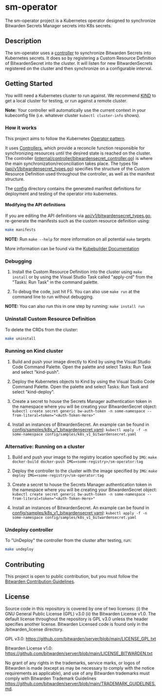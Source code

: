 # sm-operator

The sm-operator project is a Kubernetes operator designed to synchronize Bitwarden Secrets Manager secrets into K8s secrets.

## Description

The sm-operator uses a [controller](internal/controller/bitwardensecret_controller.go) to synchronize Bitwarden Secrets into Kubernetes secrets.  It does so by registering a Custom Resource Definition of BitwardenSecret into the cluster.  It will listen for new BitwardenSecrets registered on the cluster and then synchronize on a configurable interval.

## Getting Started

You willll need a Kubernetes cluster to run against. We recommend [KIND](https://sigs.k8s.io/kind) to get a local cluster for testing, or run against a remote cluster.

**Note:** Your controller will automatically use the current context in your kubeconfig file (i.e. whatever cluster `kubectl cluster-info` shows).

### How it works

This project aims to follow the Kubernetes [Operator pattern](https://kubernetes.io/docs/concepts/extend-kubernetes/operator/).

It uses [Controllers](https://kubernetes.io/docs/concepts/architecture/controller/),
which provide a reconcile function responsible for synchronizing resources until the desired state is reached on the cluster.  The controller ([internal/controller/bitwardensecret_controller.go](internal/controller/bitwardensecret_controller.go)) is where the main synchronization/reconciliation takes place.  The types file ([api/v1/bitwardensecret_types.go](api/v1/bitwardensecret_types.go)) specifies the structure of the Custom Resource Definition used throughout the controller, as well as the manifest structure.

The [config](config/) directory contains the generated manifest definitions for deployment and testing of the operator into kubernetes.

#### Modifying the API definitions

If you are editing the API definitions via [api/v1/bitwardensecret_types.go](api/v1/bitwardensecret_types.go), re-generate the manifests such as the custom resource definition using:

```sh
make manifests
```

**NOTE:** Run `make --help` for more information on all potential `make` targets

More information can be found via the [Kubebuilder Documentation](https://book.kubebuilder.io/introduction.html)

### Debugging

1. Install the Custom Resource Definition into the cluster using `make install` or by using the Visual Studio Task called "apply-crd" from the "Tasks: Run Task" in the command palette.

1. To debug the code, just hit F5.  You can also use `make run` at the command line to run without debugging.

**NOTE:** You can also run this in one step by running: `make install run`

### Uninstall Custom Resource Definition

To delete the CRDs from the cluster:

```sh
make uninstall
```

### Running on Kind cluster

1. Build and push your image directly to Kind by using the Visual Studio Code Command Palette.  Open the palette and select Tasks: Run Task and select "kind-push".

1. Deploy the Kubernetes objects to Kind by using the Visual Studio Code Command Palette.  Open the palette and select Tasks: Run Task and select "kind-deploy".

1. Create a secret to house the Secrets Manager authentication token in the namespace where you will be creating your BitwardenSecret object: `kubectl create secret generic bw-auth-token -n some-namespace --from-literal=token="<Auth-Token-Here>"`

1. Install an instances of BitwardenSecret.  An example can be found in [config/samples/k8s_v1_bitwardensecret.yaml](config/samples/k8s_v1_bitwardensecret.yaml):  `kubectl apply -f -n some-namespace config/samples/k8s_v1_bitwardensecret.yaml`

### Alternative: Running on a cluster

1. Build and push your image to the registry location specified by `IMG`: `make docker-build docker-push IMG=<some-registry>/sm-operator:tag`

1. Deploy the controller to the cluster with the image specified by `IMG`: `make deploy IMG=<some-registry>/sm-operator:tag`

1. Create a secret to house the Secrets Manager authentication token in the namespace where you will be creating your BitwardenSecret object: `kubectl create secret generic bw-auth-token -n some-namespace --from-literal=token="<Auth-Token-Here>"`

1. Install an instances of BitwardenSecret.  An example can be found in [config/samples/k8s_v1_bitwardensecret.yaml](config/samples/k8s_v1_bitwardensecret.yaml):  `kubectl apply -f -n some-namespace config/samples/k8s_v1_bitwardensecret.yaml`

### Undeploy controller

To "UnDeploy" the controller from the cluster after testing, run:

```sh
make undeploy
```

## Contributing

This project is open to public contribution, but you must follow the [Bitwarden Contribution Guidelines](https://contributing.bitwarden.com/).

## License

Source code in this repository is covered by one of two licenses: (i) the
GNU General Public License (GPL) v3.0 (ii) the Bitwarden License v1.0. The
default license throughout the repository is GPL v3.0 unless the header
specifies another license. Bitwarden Licensed code is found only in the
/bitwarden_license directory.

GPL v3.0:
https://github.com/bitwarden/server/blob/main/LICENSE_GPL.txt

Bitwarden License v1.0:
https://github.com/bitwarden/server/blob/main/LICENSE_BITWARDEN.txt

No grant of any rights in the trademarks, service marks, or logos of Bitwarden is
made (except as may be necessary to comply with the notice requirements as
applicable), and use of any Bitwarden trademarks must comply with Bitwarden
Trademark Guidelines
<https://github.com/bitwarden/server/blob/main/TRADEMARK_GUIDELINES.md>.
